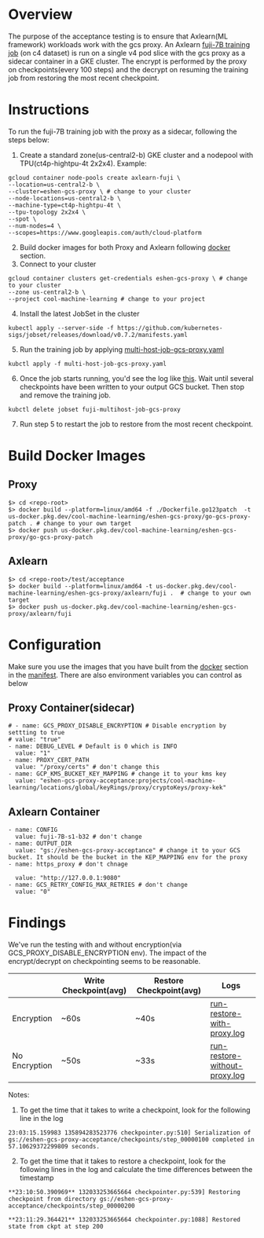 
  

  

# Overview

The purpose of the acceptance testing is to ensure that Axlearn(ML framework) workloads work with the gcs proxy. An Axlearn [fuji-7B training job](https://github.com/apple/axlearn/blob/main/axlearn/experiments/text/gpt/fuji.py) (on c4 dataset) is run on a single v4 pod slice with the gcs proxy as a sidecar container in a GKE cluster. The encrypt is performed by the proxy on checkpoints(every 100 steps) and the decrypt on resuming the training job from restoring the most recent checkpoint.

# Instructions
To run the fuji-7B training job with the proxy as a sidecar,   following the steps below:
1. Create a standard zone(us-central2-b) GKE cluster and a nodepool with TPU(ct4p-hightpu-4t 2x2x4). Example:

```
gcloud container node-pools create axlearn-fuji \
--location=us-central2-b \
--cluster=eshen-gcs-proxy \ # change to your cluster
--node-locations=us-central2-b \
--machine-type=ct4p-hightpu-4t \
--tpu-topology 2x2x4 \
--spot \
--num-nodes=4 \
--scopes=https://www.googleapis.com/auth/cloud-platform
```
2. Build docker images for both Proxy and Axlearn following [docker](#build-docker-images) section. 
3. Connect to your cluster
```
gcloud container clusters get-credentials eshen-gcs-proxy \ # change to your cluster
--zone us-central2-b \
--project cool-machine-learning # change to your project
```
4. Install the latest JobSet in the cluster
```
kubectl apply --server-side -f https://github.com/kubernetes-sigs/jobset/releases/download/v0.7.2/manifests.yaml
``` 
5. Run the training job by applying [multi-host-job-gcs-proxy.yaml](./multi-host-job-gcs-proxy.yaml)

```
kubctl apply -f multi-host-job-gcs-proxy.yaml
```
6. Once the job starts running, you'd see the log like [this](./run-restore-with-proxy.log). Wait until several checkpoints have been written to your output GCS bucket. Then stop and remove the training job.

```
kubctl delete jobset fuji-multihost-job-gcs-proxy
```
7. Run step 5 to restart the job to restore from the most recent checkpoint.

# Build Docker Images
## Proxy
```
$> cd <repo-root>
$> docker build --platform=linux/amd64 -f ./Dockerfile.go123patch  -t us-docker.pkg.dev/cool-machine-learning/eshen-gcs-proxy/go-gcs-proxy-patch . # change to your own target
$> docker push us-docker.pkg.dev/cool-machine-learning/eshen-gcs-proxy/go-gcs-proxy-patch
```

## Axlearn
```
$> cd <repo-root>/test/acceptance
$> docker build --platform=linux/amd64 -t us-docker.pkg.dev/cool-machine-learning/eshen-gcs-proxy/axlearn/fuji .  # change to your own target
$> docker push us-docker.pkg.dev/cool-machine-learning/eshen-gcs-proxy/axlearn/fuji
```


# Configuration

Make sure you use the images that you have built from the [docker](#build-docker-images) section in the [manifest](./multi-host-job-gcs-proxy.yaml). There are also environment variables you can control as below

  

## Proxy Container(sidecar)

```
# - name: GCS_PROXY_DISABLE_ENCRYPTION # Disable encryption by settting to true
# value: "true"
- name: DEBUG_LEVEL # Default is 0 which is INFO
  value: "1"
- name: PROXY_CERT_PATH
  value: "/proxy/certs" # don't change this
- name: GCP_KMS_BUCKET_KEY_MAPPING # change it to your kms key
  value: "eshen-gcs-proxy-acceptance:projects/cool-machine-learning/locations/global/keyRings/proxy/cryptoKeys/proxy-kek"
```

## Axlearn Container
```
- name: CONFIG
  value: fuji-7B-s1-b32 # don't change
- name: OUTPUT_DIR
  value: "gs://eshen-gcs-proxy-acceptance" # change it to your GCS bucket. It should be the bucket in the KEP_MAPPING env for the proxy
- name: https_proxy # don't chnage

  value: "http://127.0.0.1:9080"
- name: GCS_RETRY_CONFIG_MAX_RETRIES # don't change
  value: "0"
```

  
  
  

# Findings

We've run the testing with and without encryption(via GCS_PROXY_DISABLE_ENCRYPTION env). The impact of the encrypt/decrypt on checkpointing seems to be reasonable.

 
||Write Checkpoint(avg)|Restore Checkpoint(avg)|Logs
|--|--|--|--
|Encryption|~60s|~40s|[run-restore-with-proxy.log](./run-restore-with-proxy.log)
|No Encryption |~50s|~33s|[run-restore-without-proxy.log](./run-restore-without-proxy.log)
 
Notes:

  

1. To get the time that it takes to write a checkpoint, look for the following line in the log

```
23:03:15.159983 135894283523776 checkpointer.py:510] Serialization of gs://eshen-gcs-proxy-acceptance/checkpoints/step_00000100 completed in 57.10629372299809 seconds.
```

2. To get the time that it takes to restore a checkpoint, look for the following lines in the log and calculate the time differences between the timestamp

```
**23:10:50.390969** 132033253665664 checkpointer.py:539] Restoring checkpoint from directory gs://eshen-gcs-proxy-acceptance/checkpoints/step_00000200

**23:11:29.364421** 132033253665664 checkpointer.py:1088] Restored state from ckpt at step 200
```

